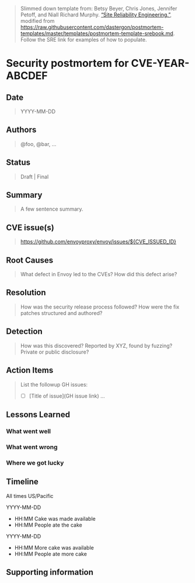 > Slimmed down template from: Betsy Beyer, Chris Jones, Jennifer Petoff, and Niall Richard
> Murphy. [“Site Reliability
> Engineering.”](https://landing.google.com/sre/book/chapters/postmortem.html),
> modified from
> https://raw.githubusercontent.com/dastergon/postmortem-templates/master/templates/postmortem-template-srebook.md.
> Follow the SRE link for examples of how to populate.

# Security postmortem for CVE-YEAR-ABCDEF

## Date

> YYYY-MM-DD

## Authors

> @foo, @bar, ...

## Status

> Draft | Final

## Summary

> A few sentence summary.

## CVE issue(s)

> https://github.com/envoyproxy/envoy/issues/${CVE_ISSUED_ID}

## Root Causes

> What defect in Envoy led to the CVEs? How did this defect arise?

## Resolution

> How was the security release process followed? How were the fix patches
> structured and authored?

## Detection

> How was this discovered? Reported by XYZ, found by fuzzing? Private or public
> disclosure?

## Action Items

> List the followup GH issues:
> * [ ] [Title of issue](GH issue link)
...

## Lessons Learned

### What went well

### What went wrong

### Where we got lucky

## Timeline

All times US/Pacific

YYYY-MM-DD
* HH:MM Cake was made available
* HH:MM People ate the cake

YYYY-MM-DD
* HH:MM More cake was available
* HH:MM People ate more cake

## Supporting information
